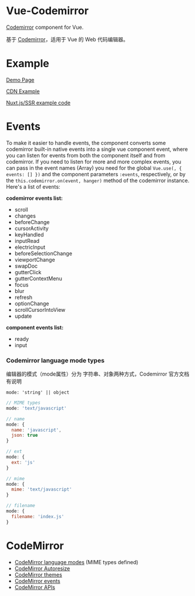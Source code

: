 # Vue-Codemirror
[Codemirror](http://codemirror.net/) component for Vue.

基于 [Codemirror](http://codemirror.net/)，适用于 Vue 的 Web 代码编辑器。

# Example

[Demo Page](https://surmon-china.github.io/vue-codemirror)

[CDN Example](https://jsfiddle.net/u1f16q85/)

[Nuxt.js/SSR example code](https://github.com/surmon-china/vue-codemirror/blob/master/examples/nuxt-ssr-example)

# Events

To make it easier to handle events, the component converts some codemirror built-in native events into a single vue component event, where you can listen for events from both the component itself and from codemirror. If you need to listen for more and more complex events, you can pass in the event names (Array) you need for the global `Vue.use(, { events: [] })` and the component parameters `:events`, respectively, or by the `this.codemirror.on(event, hanger)` method of the codemirror instance. Here's a list of events:

**codemirror events list:**
- scroll
- changes
- beforeChange
- cursorActivity
- keyHandled
- inputRead
- electricInput
- beforeSelectionChange
- viewportChange
- swapDoc
- gutterClick
- gutterContextMenu
- focus
- blur
- refresh
- optionChange
- scrollCursorIntoView
- update

**component events list:**
- ready
- input

### Codemirror language mode types
编辑器的模式（mode属性）分为 字符串、对象两种方式，Codemirror 官方文档有说明

`mode: 'string' || object`

``` javascript
// MIME types
mode: 'text/javascript'

// name
mode: {
  name: 'javascript',
  json: true
}

// ext
mode: {
  ext: 'js'
}

// mime
mode: {
  mime: 'text/javascript'
}

// filename
mode: {
  filename: 'index.js'
}
```

# CodeMirror

- [CodeMirror language modes](http://codemirror.net/mode/) (MIME types defined)
- [CodeMirror Autoresize](https://codemirror.net/demo/resize.html)
- [CodeMirror themes](http://codemirror.net/demo/theme.html)
- [CodeMirror events](https://codemirror.net/doc/manual.html#events)
- [CodeMirror APIs](http://codemirror.net/doc/manual.html#config)

